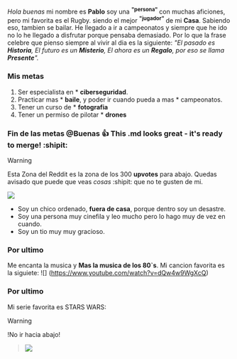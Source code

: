 
_Hola buenas_ mi nombre es **Pablo** soy una <sup> **"persona"** </sup> con muchas aficiones, pero mi favorita es el Rugby. siendo el mejor <sup> **"jugador"** </sup> de mi **Casa**. 
Sabiendo eso, tambien se bailar. He llegado a ir a campeonatos y siempre que he ido no lo he llegado a disfrutar porque pensaba demasiado. Por lo que la frase celebre que pienso siempre al vivir al dia es la siguiente: _"El pasado es **Historia**, El futuro es un **Misterio**, El ahora es un **Regalo**, por eso se llama **Presente**"._
### Mis metas
1. Ser especialista en * **ciberseguridad**.
1. Practicar mas * **baile**, y poder ir cuando pueda a mas * campeonatos.
1. Tener un curso de * **fotografia**
1. Tener un permiso de pilotar * **drones**
### Fin de las metas @Buenas :+1: This .md looks great - it's ready to merge! :shipit:

> [!WARNING]
> Esta Zona del Reddit es la zona de los 300 **upvotes** para abajo. Quedas avisado que puede que veas _cosas_  :shipit: que no te gusten de mi.

![](https://i.redd.it/k4m2id5nx7ea1.jpg)

* Soy un chico ordenado, **fuera de casa**, porque dentro soy un desastre.
* Soy una persona muy cinefila y leo mucho pero lo hago muy de vez en cuando. 
* Soy un tio muy muy gracioso.

### Por ultimo
Me encanta la musica y **Mas la musica de los 80`s**. 
Mi cancion favorita es la siguiete: ![] (https://www.youtube.com/watch?v=dQw4w9WgXcQ)
### Por ultimo
Mi serie favorita es STARS WARS: 
> [!WARNING]
> !No ir hacia abajo!


> ![](https://i.redd.it/auq02ig51qk71.jpg)
